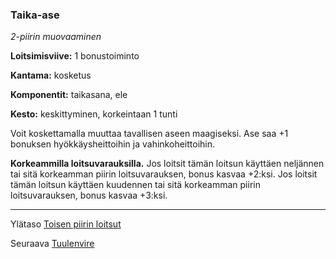 ### Taika-ase

*2-piirin muovaaminen*

**Loitsimisviive:** 1 bonustoiminto

**Kantama:** kosketus

**Komponentit:** taikasana, ele

**Kesto:** keskittyminen, korkeintaan 1 tunti

Voit koskettamalla muuttaa tavallisen aseen maagiseksi. Ase saa +1 bonuksen hyökkäysheittoihin ja vahinkoheittoihin.

**Korkeammilla loitsuvarauksilla.** Jos loitsit tämän loitsun käyttäen neljännen tai sitä korkeamman piirin loitsuvarauksen, bonus kasvaa +2:ksi. Jos loitsit tämän loitsun käyttäen kuudennen tai sitä korkeamman piirin loitsuvarauksen, bonus kasvaa +3:ksi.

----

Ylätaso [Toisen piirin loitsut](2_piirin_loitsut.md)

Seuraava [Tuulenvire](Tuulenvire.md)

